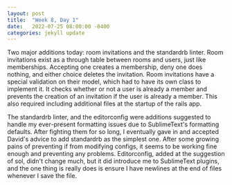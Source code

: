 ```yaml
---
layout: post
title:  "Week 8, Day 1"
date:   2022-07-25 08:00:00 -0400
categories: jekyll update
---
```


Two major additions today: room invitations and the standardrb linter. Room invitations exist as a through table between rooms and users, just like memberships. Accepting one creates a membership, deny one does nothing, and either choice deletes the invitation. Room invitations have a special validation on their model, which had to have its own class to implement it. It checks whether or not a user is already a member and prevents the creation of an invitation if the user is already a member. This also required including additional files at the startup of the rails app.

The standardrb linter, and the editorconfig were additions suggested to handle my ever-present formatting issues due to SublimeText's formatting defaults. After fighting them for so long, I eventually gave in and accepted David's advice to add standardrb as the simplest one. After some growing pains of preventing if from modifying configs, it seems to be working fine enough and preventing any problems. Editorconfig, added at the suggestion of sol, didn't change much, but it did introduce me to SublimeText plugins, and the one thing is really does is ensure I have newlines at the end of files whenever I save the file.